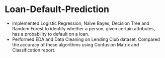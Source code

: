 # Loan-Default-Prediction

* Implemented Logistic Regression, Naïve Bayes, Decision Tree and Random Forest to identify whether a person, given certain attributes, has a probability to default on a loan. 
* Performed EDA and Data Cleaning on Lending Club dataset. Compared the accuracy of these algorithms using Confusion Matrix and Classification report.
